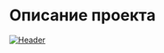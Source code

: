 # Описание проекта
[![Header](https://github.com/Kady2020/trainer/blob/main/dist/img/github-logo.png)](https://kady2020.github.io/industrial-alpinism/dist/index.html)
